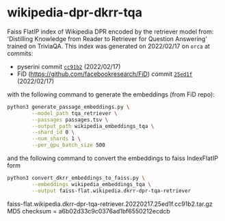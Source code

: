 # wikipedia-dpr-dkrr-tqa
Faiss FlatIP index of Wikipedia DPR encoded by the retriever model from: 'Distilling Knowledge from Reader to Retriever for Question Answering' trained on TriviaQA.
This index was generated on 2022/02/17 on `orca` at commits:

+ pyserini commit [`cc91b2`](https://github.com/castorini/pyserini/commit/cc91b22f549702068cea1283f91b31d28d127b2f) (2022/02/17)
+ FiD (https://github.com/facebookresearch/FiD) commit [`25ed1f`](https://github.com/facebookresearch/FiD/commit/25ed1ff0fe0288b80fb5e9e5de8d6346b94b8d48) (2022/02/17)

with the following command to generate the embeddings (from FiD repo):

```bash
python3 generate_passage_embeddings.py \
        --model_path tqa_retriever \
        --passages passages.tsv \
        --output_path wikipedia_embeddings_tqa \
        --shard_id 0 \
        --num_shards 1 \
        --per_gpu_batch_size 500
```

and the following command to convert the embeddings to faiss IndexFlatIP form

```bash
python3 convert_dkrr_embeddings_to_faiss.py \
        --embeddings wikipedia_embeddings_tqa \
        --output faiss-flat.wikipedia.dkrr-dpr-tqa-retriever
```
		
faiss-flat.wikipedia.dkrr-dpr-tqa-retriever.20220217.25ed1f.cc91b2.tar.gz MD5 checksum = a6b02d33c9c0376ad1bf6550212ecdcb
